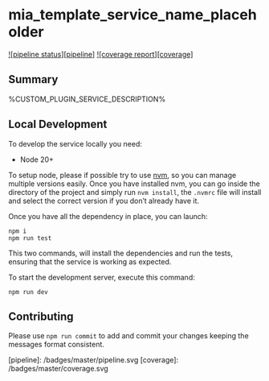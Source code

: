 # mia_template_service_name_placeholder

[![pipeline status][pipeline]][git-link]
[![coverage report][coverage]][git-link]

## Summary
%CUSTOM_PLUGIN_SERVICE_DESCRIPTION%

## Local Development

To develop the service locally you need:

- Node 20+

To setup node, please if possible try to use [nvm][nvm], so you can manage multiple versions easily. Once you have installed nvm, you can go inside the directory of the project and simply run `nvm install`, the `.nvmrc` file will install and select the correct version if you don’t already have it.

Once you have all the dependency in place, you can launch:

```shell
npm i
npm run test
```

This two commands, will install the dependencies and run the tests, ensuring that the service is working as expected.

To start the development server, execute this command:
```shell
npm run dev
```

## Contributing
Please use `npm run commit` to add and commit your changes keeping the messages format consistent.

[git-link]: <replace with your git link>
[pipeline]: <replace with your git link>/badges/master/pipeline.svg
[coverage]: <replace with your git link>/badges/master/coverage.svg

[nvm]: https://github.com/creationix/nvm
